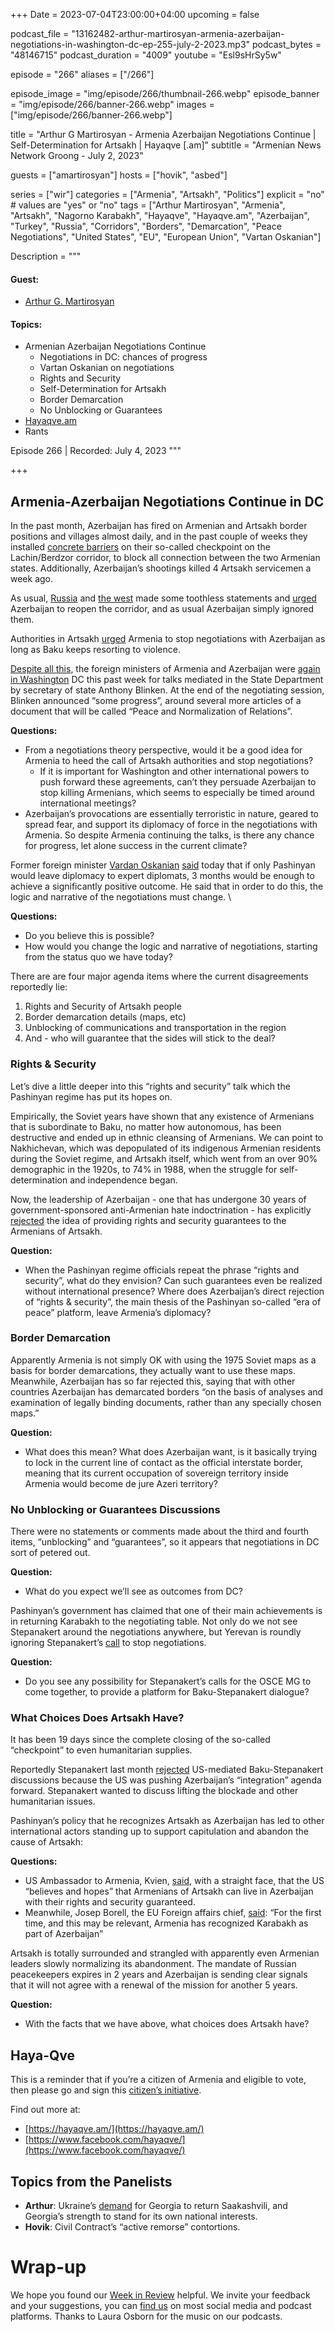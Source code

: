 +++
Date = 2023-07-04T23:00:00+04:00
upcoming = false

podcast_file = "13162482-arthur-martirosyan-armenia-azerbaijan-negotiations-in-washington-dc-ep-255-july-2-2023.mp3"
podcast_bytes = "48146715"
podcast_duration = "4009"
youtube = "Esl9sHrSy5w"

episode = "266"
aliases = ["/266"]

episode_image = "img/episode/266/thumbnail-266.webp"
episode_banner = "img/episode/266/banner-266.webp"
images = ["img/episode/266/banner-266.webp"]

title = "Arthur G Martirosyan - Armenia Azerbaijan Negotiations Continue | Self-Determination for Artsakh | Hayaqve [.am]"
subtitle = "Armenian News Network Groong - July 2, 2023"

guests = ["amartirosyan"]
hosts = ["hovik", "asbed"]


series = ["wir"]
categories = ["Armenia", "Artsakh", "Politics"]
explicit = "no" # values are "yes" or "no"
tags = ["Arthur Martirosyan", "Armenia", "Artsakh", "Nagorno Karabakh", "Hayaqve", "Hayaqve.am", "Azerbaijan", "Turkey", "Russia", "Corridors", "Borders", "Demarcation", "Peace Negotiations", "United States", "EU", "European Union", "Vartan Oskanian"]

Description = """

#### Guest:
* [Arthur G. Martirosyan](/guest/amartirosyan)

#### Topics:
* Armenian Azerbaijan Negotiations Continue
    * Negotiations in DC: chances of progress
    * Vartan Oskanian on negotiations
    * Rights and Security
    * Self-Determination for Artsakh
    * Border Demarcation
    * No Unblocking or Guarantees
* [Hayaqve.am](https://hayaqve.am)
* Rants

Episode 266 | Recorded: July 4, 2023
"""

+++

## Armenia-Azerbaijan Negotiations Continue in DC

In the past month, Azerbaijan has fired on Armenian and Artsakh border positions and villages almost daily, and in the past couple of weeks they installed [concrete barriers](https://armenpress.am/eng/news/1113990.html) on their so-called checkpoint on the Lachin/Berdzor corridor, to block all connection between the two Armenian states. Additionally, Azerbaijan’s shootings killed 4 Artsakh servicemen a week ago.

As usual, [Russia](https://www.azatutyun.am/a/32469536.html) and [the west](https://www.azatutyun.am/a/32472764.html) made some toothless statements and [urged](https://www.azatutyun.am/a/32472394.html) Azerbaijan to reopen the corridor, and as usual Azerbaijan simply ignored them.

Authorities in Artsakh [urged](https://www.azatutyun.am/a/32480649.html) Armenia to stop negotiations with Azerbaijan as long as Baku keeps resorting to violence.

[Despite all this](https://www.azatutyun.am/a/32482245.html), the foreign ministers of Armenia and Azerbaijan were [again in Washington](https://www.azatutyun.am/a/32482705.html) DC this past week for talks mediated in the State Department by secretary of state Anthony Blinken. At the end of the negotiating session, Blinken announced “some progress”, around several more articles of a document that will be called “Peace and Normalization of Relations”.

**Questions:**
* From a negotiations theory perspective, would it be a good idea for Armenia to heed the call of Artsakh authorities and stop negotiations?
    * If it is important for Washington and other international powers to push forward these agreements, can’t they persuade Azerbaijan to stop killing Armenians, which seems to especially be timed around international meetings?
* Azerbaijan’s provocations are essentially terroristic in nature, geared to spread fear, and support its diplomacy of force in the negotiations with Armenia. So despite Armenia continuing the talks, is there any chance for progress, let alone success in the current climate?

Former foreign minister [Vardan Oskanian](https://168.am/2023/07/04/1895898.html) [said](https://168.am/2023/07/04/1895913.html) today that if only Pashinyan would leave diplomacy to expert diplomats, 3 months would be enough to achieve a significantly positive outcome. He said that in order to do this, the logic and narrative of the negotiations must change. \


**Questions:**
* Do you believe this is possible?
* How would you change the logic and narrative of negotiations, starting from the status quo we have today?

There are are four major agenda items where the current disagreements reportedly lie:
1. Rights and Security of Artsakh people
2. Border demarcation details (maps, etc)
3. Unblocking of communications and transportation in the region
4. And - who will guarantee that the sides will stick to the deal?


### Rights & Security

Let’s dive a little deeper into this “rights and security” talk which the Pashinyan regime has put its hopes on.

Empirically, the Soviet years have shown that any existence of Armenians that is subordinate to Baku, no matter how autonomous, has been destructive and ended up in ethnic cleansing of Armenians. We can point to Nakhichevan, which was depopulated of its indigenous Armenian residents during the Soviet regime, and Artsakh itself, which went from an over 90% demographic in the 1920s, to 74% in 1988, when the struggle for self-determination and independence began.

Now, the leadership of Azerbaijan - one that has undergone 30 years of government-sponsored anti-Armenian hate indoctrination - has explicitly [rejected](https://www.azatutyun.am/a/32472713.html) the idea of providing rights and security guarantees to the Armenians of Artsakh.

**Question:**
* When the Pashinyan regime officials repeat the phrase “rights and security”, what do they envision? Can such guarantees even be realized without international presence? Where does Azerbaijan’s direct rejection of “rights & security”, the main thesis of the Pashinyan so-called “era of peace” platform, leave Armenia’s diplomacy?


### Border Demarcation

Apparently Armenia is not simply OK with using the 1975 Soviet maps as a basis for border demarcations, they actually want to use these maps. Meanwhile, Azerbaijan has so far rejected this, saying that with other countries Azerbaijan has demarcated borders “on the basis of analyses and examination of legally binding documents, rather than any specially chosen maps.”

**Question:**
* What does this mean? What does Azerbaijan want, is it basically trying to lock in the current line of contact as the official interstate border, meaning that its current occupation of sovereign territory inside Armenia would become de jure Azeri territory?


### No Unblocking or Guarantees Discussions

There were no statements or comments made about the third and fourth items, “unblocking” and “guarantees”, so it appears that negotiations in DC sort of petered out. 

**Question:**
* What do you expect we’ll see as outcomes from DC?

Pashinyan’s government has claimed that one of their main achievements is in returning Karabakh to the negotiating table. Not only do we not see Stepanakert around the negotiations anywhere, but Yerevan is roundly ignoring Stepanakert’s [call](https://www.azatutyun.am/a/32480649.html) to stop negotiations.

**Question:**
* Do you see any possibility for Stepanakert’s calls for the OSCE MG to come together, to provide a platform for Baku-Stepanakert dialogue?


### What Choices Does Artsakh Have?

It has been 19 days since the complete closing of the so-called “checkpoint” to even humanitarian supplies.

Reportedly Stepanakert last month [rejected](https://www.azatutyun.am/a/32487616.html) US-mediated Baku-Stepanakert discussions because the US was pushing Azerbaijan’s “integration” agenda forward. Stepanakert wanted to discuss lifting the blockade and other humanitarian issues.

Pashinyan’s policy that he recognizes Artsakh as Azerbaijan has led to other international actors standing up to support capitulation and abandon the cause of Artsakh:

**Questions:**
* US Ambassador to Armenia, Kvien, [said](https://www.youtube.com/watch?v=zMg8VDPACj0), with a straight face, that the US “believes and hopes” that Armenians of Artsakh can live in Azerbaijan with their rights and security guaranteed.
* Meanwhile, Josep Borell, the EU Foreign affairs chief, [said](https://www.panorama.am/en/news/2023/06/14/Borrell-Pashinyan/2851421): “For the first time, and this may be relevant, Armenia has recognized Karabakh as part of Azerbaijan”

Artsakh is totally surrounded and strangled with apparently even Armenian leaders slowly normalizing its abandonment. The mandate of Russian peacekeepers expires in 2 years and Azerbaijan is sending clear signals that it will not agree with a renewal of the mission for another 5 years.

**Question:**
* With the facts that we have above, what choices does Artsakh have?


## Haya-Qve

This is a reminder that if you’re a citizen of Armenia and eligible to vote, then please go and sign this [citizen’s initiative](https://www.azatutyun.am/a/32487373.html).

Find out more at:
* [https://hayaqve.am/](https://hayaqve.am/)
* [https://www.facebook.com/hayaqve/](https://www.facebook.com/hayaqve/) 


## Topics from the Panelists

* **Arthur**: Ukraine’s [demand](https://www.rferl.org/a/emaciated-saakashvili-reiterates-innocence-trial-video-link/32487438.html) for Georgia to return Saakashvili, and Georgia’s strength to stand for its own national interests.
* **Hovik**: Civil Contract’s “active remorse” contortions.

# Wrap-up

We hope you found our [Week in Review](https://podcasts.groong.org/) helpful. We invite your feedback and your suggestions, you can [find us](https://linktr.ee/groong) on most social media and podcast platforms. Thanks to Laura Osborn for the music on our podcasts.

